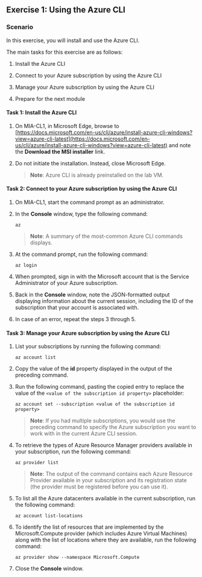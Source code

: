 ## Exercise 1: Using the Azure CLI
  
### Scenario
  
In this exercise, you will install and use the Azure CLI. 

The main tasks for this exercise are as follows:

1. Install the Azure CLI

1. Connect to your Azure subscription by using the Azure CLI

1. Manage your Azure subscription by using the Azure CLI

1. Prepare for the next module

#### Task 1: Install the Azure CLI
  
1. On MIA-CL1, in Microsoft Edge, browse to [https://docs.microsoft.com/en-us/cli/azure/install-azure-cli-windows?view=azure-cli-latest](https://docs.microsoft.com/en-us/cli/azure/install-azure-cli-windows?view=azure-cli-latest) and note the **Download the MSI installer** link.

1. Do not initiate the installation. Instead, close Microsoft Edge.

    > **Note**: Azure CLI is already preinstalled on the lab VM.

#### Task 2: Connect to your Azure subscription by using the Azure CLI
  
1. On MIA-CL1, start the command prompt as an administrator.

1. In the **Console** window, type the following command:

   ``` shell
   az
   ```

    > **Note**: A summary of the most-common Azure CLI commands displays.

1. At the command prompt, run the following command:

   ``` shell
   az login
   ```

1. When prompted, sign in with the Microsoft account that is the Service Administrator of your Azure subscription. 

1. Back in the **Console** window, note the JSON-formatted output displaying information about the current session, including the ID of the subscription that your account is associated with. 

1. In case of an error, repeat the steps 3 through 5.

#### Task 3: Manage your Azure subscription by using the Azure CLI
  
1. List your subscriptions by running the following command:

   ``` shell
   az account list
   ```

1. Copy the value of the **id** property displayed in the output of the preceding command.

1. Run the following command, pasting the copied entry to replace the value of the `<value of the subscription id property>` placeholder:

   ``` shell
   az account set --subscription <value of the subscription id property>
   ```

    > **Note**: If you had multiple subscriptions, you would use the preceding command to specify the Azure subscription you want to work with in the current Azure CLI session.

1. To retrieve the types of Azure Resource Manager providers available in your subscription, run the following command:

   ``` shell
   az provider list
   ```

    > **Note**: The output of the command contains each Azure Resource Provider available in your subscription and its registration state (the provider must be registered before you can use it).

1. To list all the Azure datacenters available in the current subscription, run the following command:

   ``` shell
   az account list-locations
   ```

1. To identify the list of resources that are implemented by the Microsoft.Compute provider (which includes Azure Virtual Machines) along with the list of locations where they are available, run the following command:

   ``` shell
   az provider show --namespace Microsoft.Compute
   ```

1. Close the **Console** window.
